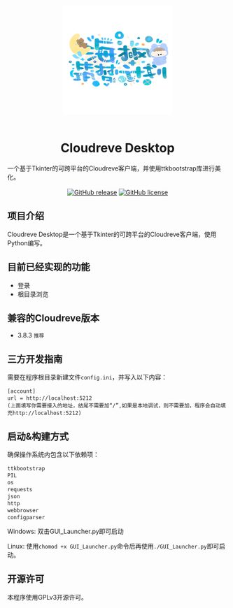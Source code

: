 <p align = "center">
<img alt="Logo" src="./Resources/Logo.png" height="250px">
<br><br>
<h1><center>Cloudreve Desktop</center></h1>
一个基于Tkinter的可跨平台的Cloudreve客户端，并使用ttkbootstrap库进行美化。<br><br>
<center>
<a href="https://github.com/Yuerchu/Cloudreve_Desktop/releases/latest"><img src="https://img.shields.io/github/v/release/cloudreve/Cloudreve?color=blueviolet" alt="GitHub release"></a>
<a href="https://github.com/Yuerchu/Cloudreve_Desktop/blob/main/LICENSE"><img src="https://img.shields.io/github/license/cloudreve/Cloudreve?color=blueviolet" alt="GitHub license"></a>
</center>
</p>


## 项目介绍

Cloudreve Desktop是一个基于Tkinter的可跨平台的Cloudreve客户端，使用Python编写。

## 目前已经实现的功能
- 登录
- 根目录浏览

## 兼容的Cloudreve版本
- 3.8.3 `推荐`

## 三方开发指南
需要在程序根目录新建文件`config.ini`，并写入以下内容：
```
[account]
url = http://localhost:5212
(上面填写你需要接入的地址，结尾不需要加“/”,如果是本地调试，则不需要加，程序会自动填充http://localhost:5212)
```

## 启动&构建方式
确保操作系统内包含以下依赖项：
```
ttkbootstrap
PIL
os
requests
json
http
webbrowser
configparser
```

Windows:
双击GUI_Launcher.py即可启动

Linux:
使用`chomod +x GUI_Launcher.py`命令后再使用`./GUI_Launcher.py`即可启动。

## 开源许可
本程序使用GPLv3开源许可。
